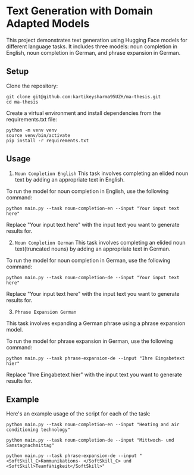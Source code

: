 # Text Generation with Domain Adapted Models

This project demonstrates text generation using Hugging Face models for different language tasks. It includes three models: noun completion in English, noun completion in German, and phrase expansion in German.

## Setup

Clone the repository:
   ```
   git clone git@github.com:kartikeysharma95UZH/ma-thesis.git
   cd ma-thesis
   ```

Create a virtual environment and install dependencies from the requirements.txt file:
```
python -m venv venv
source venv/bin/activate
pip install -r requirements.txt
```
## Usage

1. `Noun Completion English`
This task involves completing an elided noun text by adding an appropriate text in English.

To run the model for noun completion in English, use the following command:

```
python main.py --task noun-completion-en --input "Your input text here"
```

Replace "Your input text here" with the input text you want to generate results for.

2. `Noun Completion German`
This task involves completing an elided noun text(truncated nouns) by adding an appropriate text in German.

To run the model for noun completion in German, use the following command:

```
python main.py --task noun-completion-de --input "Your input text here"
```

Replace "Your input text here" with the input text you want to generate results for.

3. `Phrase Expansion German`

This task involves expanding a German phrase using a phrase expansion model.

To run the model for phrase expansion in German, use the following command:

```
python main.py --task phrase-expansion-de --input "Ihre Eingabetext hier"
```

Replace "Ihre Eingabetext hier" with the input text you want to generate results for.

## Example

Here's an example usage of the script for each of the task:


```
python main.py --task noun-completion-en --input "Heating and air conditioning technology"
```

```
python main.py --task noun-completion-de --input "Mittwoch- und Samstagnachmittag"
```

```
python main.py --task phrase-expansion-de --input "<SoftSkill_C>Kommunikations- </SoftSkill_C> und <SoftSkill>Teamfähigkeit</SoftSkill>"
```
